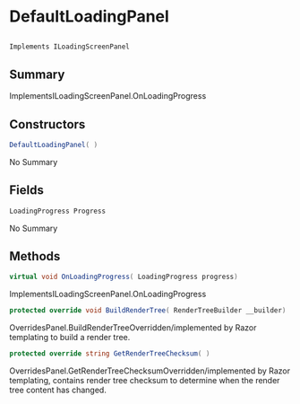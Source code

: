 # DefaultLoadingPanel

## 
```c#
Implements ILoadingScreenPanel
```

## Summary

ImplementsILoadingScreenPanel.OnLoadingProgress
## Constructors

```c#
DefaultLoadingPanel( ) 
```
No Summary
## Fields

```c#
LoadingProgress Progress
```
No Summary
## Methods

```c#
virtual void OnLoadingProgress( LoadingProgress progress) 
```
ImplementsILoadingScreenPanel.OnLoadingProgress
```c#
protected override void BuildRenderTree( RenderTreeBuilder __builder) 
```
OverridesPanel.BuildRenderTreeOverridden/implemented by Razor templating to build a render tree.
```c#
protected override string GetRenderTreeChecksum( ) 
```
OverridesPanel.GetRenderTreeChecksumOverridden/implemented by Razor templating, contains render tree checksum to determine when the render tree content has changed.
